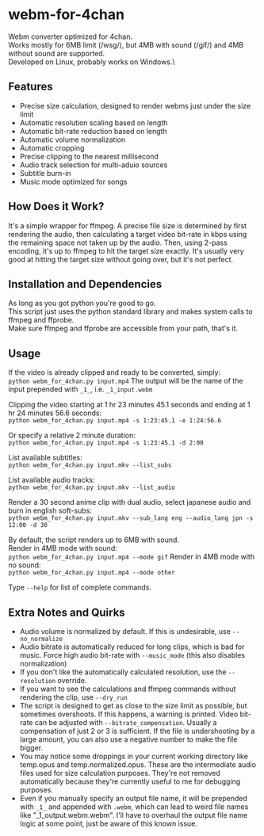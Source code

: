 # webm-for-4chan
Webm converter optimized for 4chan.\
Works mostly for 6MB limit (/wsg/), but 4MB with sound (/gif/) and 4MB without sound are supported.\
Developed on Linux, probably works on Windows.\

## Features
- Precise size calculation, designed to render webms just under the size limit
- Automatic resolution scaling based on length
- Automatic bit-rate reduction based on length
- Automatic volume normalization
- Automatic cropping
- Precise clipping to the nearest millisecond
- Audio track selection for multi-aduio sources
- Subtitle burn-in
- Music mode optimized for songs

## How Does it Work?
It's a simple wrapper for ffmpeg. A precise file size is determined by first rendering the audio, then calculating a target video bit-rate in kbps using the remaining space not taken up by the audio. Then, using 2-pass encoding, it's up to ffmpeg to hit the target size exactly. It's usually very good at hitting the target size without going over, but it's not perfect.

## Installation and Dependencies
As long as you got python you're good to go.\
This script just uses the python standard library and makes system calls to ffmpeg and ffprobe.\
Make sure ffmpeg and ffprobe are accessible from your path, that's it.

## Usage
If the video is already clipped and ready to be converted, simply:\
`python webm_for_4chan.py input.mp4`
The output will be the name of the input prepended with `_1_`, i.e. `_1_input.webm`

Clipping the video starting at 1 hr 23 minutes 45.1 seconds and ending at 1 hr 24 minutes 56.6 seconds:\
`python webm_for_4chan.py input.mp4 -s 1:23:45.1 -e 1:24:56.6`

Or specify a relative 2 minute duration:\
`python webm_for_4chan.py input.mp4 -s 1:23:45.1 -d 2:00`

List available subtitles:\
`python webm_for_4chan.py input.mkv --list_subs`

List available audio tracks:\
`python webm_for_4chan.py input.mkv --list_audio`

Render a 30 second anime clip with dual audio, select japanese audio and burn in english soft-subs:\
`python webm_for_4chan.py input.mkv --sub_lang eng --audio_lang jpn -s 12:00 -d 30`

By default, the script renders up to 6MB with sound.\
Render in 4MB mode with sound:\
`python webm_for_4chan.py input.mp4 --mode gif`
Render in 4MB mode with no sound:\
`python webm_for_4chan.py input.mp4 --mode other`

Type `--help` for list of complete commands.

## Extra Notes and Quirks
- Audio volume is normalized by default. If this is undesirable, use `--no_normalize`
- Audio bitrate is automatically reduced for long clips, which is bad for music. Force high audio bit-rate with `--music_mode` (this also disables normalization)
- If you don't like the automatically calculated resolution, use the `--resolution` override.
- If you want to see the calculations and ffmpeg commands without rendering the clip, use `--dry_run`
- The script is designed to get as close to the size limit as possible, but sometimes overshoots. If this happens, a warning is printed. Video bit-rate can be adjusted with `--bitrate_compensation`. Usually a compensation of just 2 or 3 is sufficient. If the file is undershooting by a large amount, you can also use a negative number to make the file bigger.
- You may notice some droppings in your current working directory like temp.opus and temp.normalized.opus. These are the intermediate audio files used for size calculation purposes. They're not removed automatically because they're currently useful to me for debugging purposes.
- Even if you manually specify an output file name, it will be prepended with `_1_` and appended with `.webm`, which can lead to weird file names like "_1_output.webm.webm". I'll have to overhaul the output file name logic at some point, just be aware of this known issue.